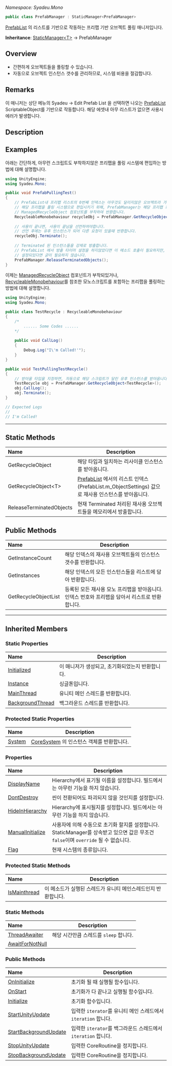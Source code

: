 _Namespace: Syadeu.Mono_

```csharp
public class PrefabManager : StaticManager<PrefabManager>
```

[PrefabList](https://github.com/Syadeu/CoreSystem/wiki/PrefabList) 의 리스트를 기반으로 작동하는 프리팹 기반 오브젝트 풀링 매니저입니다.

**Inheritance**: [StaticManager\<T>](https://github.com/Syadeu/CoreSystem/wiki/StaticManager) -> PrefabManager

## Overview

* 간편하게 오브젝트들을 풀링할 수 있습니다.
* 자동으로 오브젝트 인스턴스 갯수를 관리하므로, 시스템 비용을 절감합니다.

## Remarks

이 매니저는 상단 메뉴의 Syadeu -> Edit Prefab List 을 선택하면 나오는 [PrefabList](https://github.com/Syadeu/CoreSystem/wiki/PrefabList) ScriptableObject를 기반으로 작동합니다. 해당 에셋내 아무 리스트가 없으면 사용시 에러가 발생합니다.

## Description

## Examples

아래는 간단하게, 아무런 스크립트도 부착하지않은 프리팹을 풀링 시스템에 편입하는 방법에 대해 설명합니다.

```c#
using UnityEngine;
using Syadeu.Mono;

public void PrefabPullingTest()
{
    // PrefabList내 프리팹 리스트의 0번째 인덱스는 아무것도 달리지않은 오브젝트라 가정하고,
    // 해당 프리팹을 풀링 시스템으로 편입시키기 위해, PrefabManager는 해당 프리팹 최상단에
    // ManagedRecycleObject 컴포넌트를 부착하여 반환합니다.
    RecycleableMonobehaviour recycleObj = PrefabManager.GetRecycleObject(0);
    
    // 사용이 끝나면, 사용이 끝남을 선언하여야합니다.
    // 선언 후에는 유후 인스턴스가 되어 다른 요청이 있을때 반환합니다.
    recycleObj.Terminate();
    
    // Terminated 된 인스턴스들을 강제로 방출합니다.
    // PrefabList 에서 방출 타이머 설정을 하지않았다면 이 메소드 호출이 필요하지만,
    // 설정되있다면 굳이 필요하지 않습니다.
    PrefabManager.ReleaseTerminatedObjects();
}
```

이제는 [ManagedRecycleObject](https://github.com/Syadeu/CoreSystem/wiki/ManagedRecycleObject) 컴포넌트가 부착되있거나,  [RecycleableMonobehaviour](https://github.com/Syadeu/CoreSystem/wiki/RecycleableMonobehaviour)를 참조한 모노스크립트를 포함하는 프리팹을 풀링하는 방법에 대해 설명합니다.

```c#	
using UnityEngine;
using Syadeu.Mono;

public class TestRecycle : RecycleableMonobehaviour
{
    /* 
    	...... Some Codes ......
    */
    
    public void CallLog()
    {
        Debug.Log("I\'m Called!'");
    }
}

public void TestPullingTestRecycle()
{
    // 받아올 타입을 지정하면, 자동으로 해당 스크립트가 달린 유후 인스턴스를 받아옵니다.
    TestRecycle obj = PrefabManager.GetRecycleObject<TestRecycle>();
    obj.CallLog();
    obj.Terminate();
}

// Expected Logs
//
// I'm Called!
```



------

## Static Methods

| Name                     | Description                                                  |
| :----------------------- | ------------------------------------------------------------ |
| GetRecycleObject         | 해당 타입과 일치하는 리사이클 인스턴스를 받아옵니다.         |
| GetRecycleObject\<T>     | [PrefabList](https://github.com/Syadeu/CoreSystem/wiki/PrefabList) 에서의 리스트 인덱스(PrefabList.m_ObjectSettings) 값으로 재사용 인스턴스를 받아옵니다. |
| ReleaseTerminatedObjects | 현재 Terminated 처리된 재사용 오브젝트들을 메모리에서 방출합니다. |

## Public Methods

| Name                 | Description                                                  |
| :------------------- | ------------------------------------------------------------ |
| GetInstanceCount     | 해당 인덱스의 재사용 오브젝트들의 인스턴스 갯수를 반환합니다. |
| GetInstances         | 해당 인덱스의 모든 인스턴스들을 리스트에 담아 반환합니다.    |
| GetRecycleObjectList | 등록된 모든 재사용 모노 프리팹을 받아옵니다. 인덱스 번호와 프리팹을 담아서 리스트로 반환합니다. |



------

## Inherited Members

### Static Properties

| Name                                                         | Description                                      |
| :----------------------------------------------------------- | ------------------------------------------------ |
| [Initialized](https://github.com/Syadeu/CoreSystem/wiki/StaticManager-SP-Initialized) | 이 매니저가 생성되고, 초기화되었는지 반환합니다. |
| [Instance](https://github.com/Syadeu/CoreSystem/wiki/StaticManager-SP-Instance) | 싱글톤입니다.                                    |
| [MainThread](https://github.com/Syadeu/CoreSystem/wiki/ManagerEntity-SP-MainThread) | 유니티 메인 스레드를 반환합니다.                 |
| [BackgroundThread](https://github.com/Syadeu/CoreSystem/wiki/ManagerEntity-SP-BackgroundThread) | 백그라운드 스레드를 반환합니다.                  |



### Protected Static  Properties

| Name                                                         | Description                                                  |
| :----------------------------------------------------------- | ------------------------------------------------------------ |
| [System](https://github.com/Syadeu/CoreSystem/wiki/ManagerEntity-PSP-System) | [CoreSystem](https://github.com/Syadeu/CoreSystem/wiki/CoreSystem) 의 인스턴스 객체를 반환합니다. |



### Properties

| Name                                                         | Description                                                  |
| :----------------------------------------------------------- | ------------------------------------------------------------ |
| [DisplayName](https://github.com/Syadeu/CoreSystem/wiki/StaticManager-P-DisplayName) | Hierarchy에서 표기될 이름을 설정합니다. 빌드에서는 아무런 기능을 하지 않습니다. |
| [DontDestroy](https://github.com/Syadeu/CoreSystem/wiki/StaticManager-P-DontDestroy) | 씬이 전환되어도 파괴되지 않을 것인지를 설정합니다.           |
| [HideInHierarchy](https://github.com/Syadeu/CoreSystem/wiki/StaticManager-P-HideInHierarchy) | Hierarchy에 표시될지를 설정합니다. 빌드에서는 아무런 기능을 하지 않습니다. |
| [ManualInitialize](https://github.com/Syadeu/CoreSystem/wiki/StaticManager-P-ManualInitialize) | 사용자에 의해 수동으로 초기화 할지를 설정합니다. StaticManager를 상속받고 있으면 값은 무조건 `false`이며 `override` 될 수 없습니다. |
| [Flag](https://github.com/Syadeu/CoreSystem/wiki/StaticManagerEntity-P-Flag) | 현재 시스템의 종류입니다.                                    |



### Protected Static Methods

| Name                                                         | Description                                                  |
| :----------------------------------------------------------- | ------------------------------------------------------------ |
| [IsMainthread](https://github.com/Syadeu/CoreSystem/wiki/ManagerEntity-PSM-IsMainThread) | 이 메소드가 실행된 스레드가 유니티 메인스레드인지 반환합니다. |



### Static Methods

| Name                                                         | Description                            |
| :----------------------------------------------------------- | -------------------------------------- |
| [ThreadAwaiter](https://github.com/Syadeu/CoreSystem/wiki/StaticManagerEntity-SM-ThreadAwaiter) | 해당 시간만큼 스레드를 `sleep` 합니다. |
| [AwaitForNotNull](https://github.com/Syadeu/CoreSystem/wiki/StaticManagerEntity-SM-AwaitForNotNull) |                                        |



### Public Methods

| Name                                                         | Description                                                  |
| :----------------------------------------------------------- | ------------------------------------------------------------ |
| [OnInitialize](https://github.com/Syadeu/CoreSystem/wiki/StaticManager-PM-OnInitialize) | 초기화 될 때 실행될 함수입니다.                              |
| [OnStart](https://github.com/Syadeu/CoreSystem/wiki/StaticManager-PM-OnStart) | 초기화가 다 끝나고 실행될 함수입니다.                        |
| [Initialize](https://github.com/Syadeu/CoreSystem/wiki/StaticManager-PM-Initialize) | 초기화 함수입니다.                                           |
| [StartUnityUpdate](https://github.com/Syadeu/CoreSystem/wiki/ManagerEntity-PM-StartUnityUpdate) | 입력한 `iterator`를 유니티 메인 스레드에서 `iteration` 합니다. |
| [StartBackgroundUpdate](https://github.com/Syadeu/CoreSystem/wiki/ManagerEntity-PM-StartBackgroundUpdate) | 입력한 `iterator`를 백그라운드 스레드에서 `iteration` 합니다. |
| [StopUnityUpdate](https://github.com/Syadeu/CoreSystem/wiki/ManagerEntity-PM-StopUnityUpdate) | 입력한 CoreRoutine을 정지합니다.                             |
| [StopBackgroundUpdate](https://github.com/Syadeu/CoreSystem/wiki/ManagerEntity-PM-StopBackgroundUpdate) | 입력한 CoreRoutine을 정지합니다.                             |

